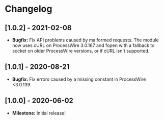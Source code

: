 # Changelog

## [1.0.2] - 2021-02-08

- **Bugfix:** Fix API problems caused by malformed requests. The module now uses cURL on ProcessWire 3.0.167 and fopen with a fallback to socket on older ProcessWire versions, or if cURL isn't supported.

## [1.0.1] - 2020-08-21

- **Bugfix:** Fix errors caused by a missing constant in ProcessWire <3.0.139.

## [1.0.0] - 2020-06-02

- **Milestone:** Initial release!
